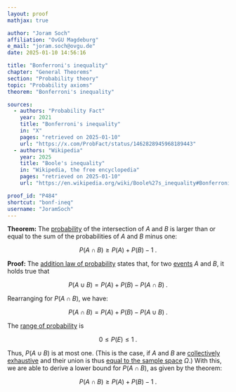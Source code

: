 ```yaml
---
layout: proof
mathjax: true

author: "Joram Soch"
affiliation: "OvGU Magdeburg"
e_mail: "joram.soch@ovgu.de"
date: 2025-01-10 14:56:16

title: "Bonferroni's inequality"
chapter: "General Theorems"
section: "Probability theory"
topic: "Probability axioms"
theorem: "Bonferroni's inequality"

sources:
  - authors: "Probability Fact"
    year: 2021
    title: "Bonferroni's inequality"
    in: "X"
    pages: "retrieved on 2025-01-10"
    url: "https://x.com/ProbFact/status/1462828945968189443"
  - authors: "Wikipedia"
    year: 2025
    title: "Boole's inequality"
    in: "Wikipedia, the free encyclopedia"
    pages: "retrieved on 2025-01-10"
    url: "https://en.wikipedia.org/wiki/Boole%27s_inequality#Bonferroni_inequalities"

proof_id: "P484"
shortcut: "bonf-ineq"
username: "JoramSoch"
---
```



**Theorem:** The [probability](/D/prob) of the intersection of $A$ and $B$ is larger than or equal to the sum of the probabilities of $A$ and $B$ minus one:

$$ \label{eq:bool-ineq}
P(A \cap B) \geq P(A) + P(B) - 1 \; .
$$


**Proof:** The [addition law of probability](/P/prob-add) states that, for two [events](/D/reve) $A$ and $B$, it holds true that

$$ \label{eq:prob-add}
P(A \cup B) = P(A) + P(B) - P(A \cap B) \; .
$$

Rearranging for $P(A \cap B)$, we have:

$$ \label{eq:bool-ineq-s1}
P(A \cap B) = P(A) + P(B) - P(A \cup B) \; .
$$

The [range of probability](/P/prob-range) is

$$ \label{eq:prob-range}
0 \leq P(E) \leq 1 \; .
$$

Thus, $P(A \cup B)$ is at most one. (This is the case, if $A$ and $B$ are [collectively exhaustive](/P/prob-exh) and their union is thus [equal to the sample space](/D/prob-ax) $\Omega$.) With this, we are able to derive a lower bound for $P(A \cap B)$, as given by the theorem:

$$ \label{eq:bool-ineq-qed}
P(A \cap B) \geq P(A) + P(B) - 1 \; .
$$
